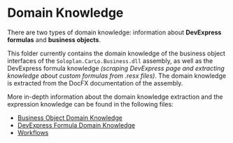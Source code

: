# Domain Knowledge

There are two types of domain knowledge: information about **DevExpress formulas** and **business objects**.

This folder currently contains the domain knowledge of the business object interfaces of the ``Soloplan.CarLo.Business.dll`` assembly, as well as the DevExpress formula knowledge *(scraping DevExpress page and extracting knowledge about custom formulas from .resx files)*. The domain knowledge is extracted from the DocFX documentation of the assembly.

More in-depth information about the domain knowledge extraction and the expression knowledge can be found in the following files:

- [Business Object Domain Knowledge](./notebooks/business_logic/)
- [DevExpress Formula Domain Knowledge](./notebooks/functions/)
- [Workflows](./notebooks/workflows/)
